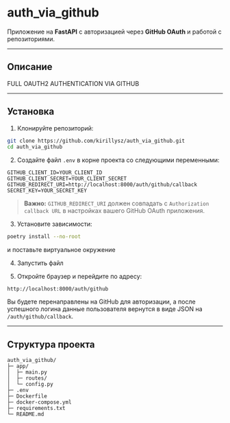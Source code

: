 # auth\_via\_github

Приложение на **FastAPI** с авторизацией через **GitHub OAuth** и работой с репозиториями.

---

## Описание

FULL OAUTH2 AUTHENTICATION VIA GITHUB

---

## Установка

1. Клонируйте репозиторий:

```bash
git clone https://github.com/kirillysz/auth_via_github.git
cd auth_via_github
```

2. Создайте файл `.env` в корне проекта со следующими переменными:

```env
GITHUB_CLIENT_ID=YOUR_CLIENT_ID
GITHUB_CLIENT_SECRET=YOUR_CLIENT_SECRET
GITHUB_REDIRECT_URI=http://localhost:8000/auth/github/callback
SECRET_KEY=YOUR_SECRET_KEY
```

> **Важно:** `GITHUB_REDIRECT_URI` должен совпадать с `Authorization callback URL` в настройках вашего GitHub OAuth приложения.

3. Установите зависимости:

```bash
poetry install --no-root
```
и поставьте виртуальное окружение

4. Запустить файл

5. Откройте браузер и перейдите по адресу:

```
http://localhost:8000/auth/github
```

Вы будете перенаправлены на GitHub для авторизации, а после успешного логина данные пользователя вернутся в виде JSON на `/auth/github/callback`.

---

## Структура проекта

```
auth_via_github/
├─ app/
│  ├─ main.py
│  ├─ routes/
│  └─ config.py
├─ .env
├─ Dockerfile
├─ docker-compose.yml
├─ requirements.txt
└─ README.md
```

